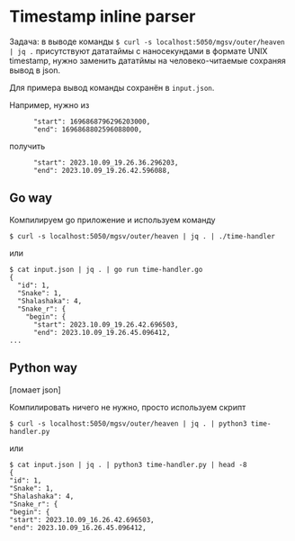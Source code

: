 # Timestamp inline parser

Задача: в выводе команды `$ curl -s localhost:5050/mgsv/outer/heaven | jq .` присутствуют дататаймы с наносекундами в формате UNIX timestamp, нужно заменить дататймы на человеко-читаемые сохраняя вывод в json.

Для примера вывод команды сохранён в `input.json`.

Например, нужно из
```
      "start": 1696868796296203000,
      "end": 1696868802596088000,
```
получить
```
      "start": 2023.10.09_19.26.36.296203,
      "end": 2023.10.09_19.26.42.596088,
```

## Go way

Компилируем go приложение и используем команду
```
$ curl -s localhost:5050/mgsv/outer/heaven | jq . | ./time-handler 
```
или
```
$ cat input.json | jq . | go run time-handler.go
{
  "id": 1,
  "Snake": 1,
  "Shalashaka": 4,
  "Snake_r": {
    "begin": {
      "start": 2023.10.09_19.26.42.696503,
      "end": 2023.10.09_19.26.45.096412,
...
```

## Python way
[ломает json]

Компилировать ничего не нужно, просто используем скрипт
```
$ curl -s localhost:5050/mgsv/outer/heaven | jq . | python3 time-handler.py 
```
или
```
$ cat input.json | jq . | python3 time-handler.py | head -8
{
"id": 1,
"Snake": 1,
"Shalashaka": 4,
"Snake_r": {
"begin": {
"start": 2023.10.09_16.26.42.696503,
"end": 2023.10.09_16.26.45.096412,
```